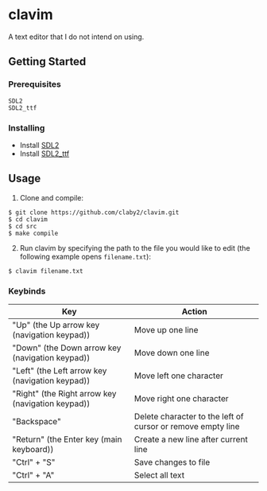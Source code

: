 # clavim
A text editor that I do not intend on using.

## Getting Started

### Prerequisites
```
SDL2
SDL2_ttf
```

### Installing

* Install [SDL2](http://libsdl.org/download-2.0.php)
* Install [SDL2_ttf](https://www.libsdl.org/projects/SDL_ttf/)

## Usage

1. Clone and compile:
```
$ git clone https://github.com/claby2/clavim.git
$ cd clavim
$ cd src
$ make compile
```
2. Run clavim by specifying the path to the file you would like to edit (the following example opens `filename.txt`):
```
$ clavim filename.txt
```

### Keybinds
Key | Action
----|-------
"Up" (the Up arrow key (navigation keypad)) | Move up one line
"Down" (the Down arrow key (navigation keypad)) | Move down one line
"Left" (the Left arrow key (navigation keypad)) | Move left one character
"Right" (the Right arrow key (navigation keypad)) | Move right one character
"Backspace" | Delete character to the left of cursor or remove empty line
"Return" (the Enter key (main keyboard)) | Create a new line after current line
"Ctrl" + "S" | Save changes to file
"Ctrl" + "A" | Select all text
